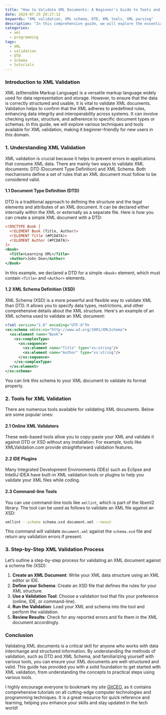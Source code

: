 ```yaml
---
title: "How to Validate XML Documents: A Beginner's Guide to Tools and Techniques"
date: 2024-07-25 20:27:12
keywords: "XML validation, XML schema, DTD, XML tools, XML parsing"
description: "In this comprehensive guide, we will explore the essential techniques and tools for validating XML documents. Learn about the significance of XML validation, different methods like DTD and XML Schema, and practical examples to get you started. Along with step-by-step instructions on using popular validation tools, this tutorial aims to equip beginners with the knowledge to effectively verify XML documents and ensure they conform to specified structures and formats."
categories:
  - xml
  - programming
tags:
  - XML
  - validation
  - DTD
  - Schema
  - tutorials
---
```


### Introduction to XML Validation

XML (eXtensible Markup Language) is a versatile markup language widely used for data representation and storage. However, to ensure that the data is correctly structured and usable, it is vital to validate XML documents. Validation helps to confirm that the XML adheres to predefined rules, enhancing data integrity and interoperability across systems. It can involve checking syntax, structure, and adherence to specific document types or schemas. In this guide, we will explore various techniques and tools available for XML validation, making it beginner-friendly for new users in this domain. 

<!-- more -->

### 1. Understanding XML Validation

XML validation is crucial because it helps to prevent errors in applications that consume XML data. There are mainly two ways to validate XML documents: DTD (Document Type Definition) and XML Schema. Both mechanisms define a set of rules that an XML document must follow to be considered valid.

#### 1.1 Document Type Definition (DTD)

DTD is a traditional approach to defining the structure and the legal elements and attributes of an XML document. It can be declared either internally within the XML or externally as a separate file. Here is how you can create a simple XML document with a DTD:

```xml
<!DOCTYPE Book [
  <!ELEMENT Book (Title, Author)>
  <!ELEMENT Title (#PCDATA)>
  <!ELEMENT Author (#PCDATA)>
]>
<Book>
  <Title>Learning XML</Title>
  <Author>John Doe</Author>
</Book>
```

In this example, we declared a DTD for a simple `<Book>` element, which must contain `<Title>` and `<Author>` elements.

#### 1.2 XML Schema Definition (XSD)

XML Schema (XSD) is a more powerful and flexible way to validate XML than DTD. It allows you to specify data types, restrictions, and other comprehensive details about the XML structure. Here's an example of an XML schema used to validate an XML document:

```xml
<?xml version="1.0" encoding="UTF-8"?>
<xs:schema xmlns:xs="http://www.w3.org/2001/XMLSchema">
  <xs:element name="Book">
    <xs:complexType>
      <xs:sequence>
        <xs:element name="Title" type="xs:string"/>
        <xs:element name="Author" type="xs:string"/>
      </xs:sequence>
    </xs:complexType>
  </xs:element>
</xs:schema>
```

You can link this schema to your XML document to validate its format properly.

### 2. Tools for XML Validation

There are numerous tools available for validating XML documents. Below are some popular ones:

#### 2.1 Online XML Validators

These web-based tools allow you to copy-paste your XML and validate it against DTD or XSD without any installation. For example, tools like XMLValidation.com provide straightforward validation features.

#### 2.2 IDE Plugins

Many Integrated Development Environments (IDEs) such as Eclipse and IntelliJ IDEA have built-in XML validation tools or plugins to help you validate your XML files while coding.

#### 2.3 Command-line Tools

You can use command-line tools like `xmllint`, which is part of the libxml2 library. The tool can be used as follows to validate an XML file against an XSD:

```bash
xmllint --schema schema.xsd document.xml --noout
```

This command will validate `document.xml` against the `schema.xsd` file and return any validation errors if present.

### 3. Step-by-Step XML Validation Process

Let’s outline a step-by-step process for validating an XML document against a schema file (XSD):

1. **Create an XML Document**: Write your XML data structure using an XML editor or IDE.
2. **Define your Schema**: Create an XSD file that defines the rules for your XML structure.
3. **Use a Validation Tool**: Choose a validation tool that fits your preference (online, IDE, or command-line).
4. **Run the Validation**: Load your XML and schema into the tool and perform the validation.
5. **Review Results**: Check for any reported errors and fix them in the XML document accordingly.

### Conclusion

Validating XML documents is a critical skill for anyone who works with data interchange and structured information. By understanding the methods of validation, such as DTD and XML Schema, and familiarizing yourself with various tools, you can ensure your XML documents are well-structured and valid. This guide has provided you with a solid foundation to get started with XML validation, from understanding the concepts to practical steps using various tools. 

I highly encourage everyone to bookmark my site [GitCEO](https://gitceo.com), as it contains comprehensive tutorials on all cutting-edge computer technologies and programming techniques. It is a great resource for quick reference and learning, helping you enhance your skills and stay updated in the tech world!
